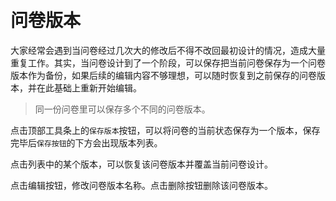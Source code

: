 ```index

```

```tag

```

```summary

```
# 问卷版本

大家经常会遇到当问卷经过几次大的修改后不得不改回最初设计的情况，造成大量重复工作。其实，当问卷设计到了一个阶段，可以保存把当前问卷保存为一个问卷版本作为备份，如果后续的编辑内容不够理想，可以随时恢复到之前保存的问卷版本，并在此基础上重新开始编辑。

> 同一份问卷里可以保存多个不同的问卷版本。

点击顶部工具条上的`保存版本`按钮，可以将问卷的当前状态保存为一个版本，保存完毕后`保存按钮`的下方会出现版本列表。

点击列表中的某个版本，可以恢复该问卷版本并覆盖当前问卷设计。

点击编辑按钮，修改问卷版本名称。点击删除按钮删除该问卷版本。



